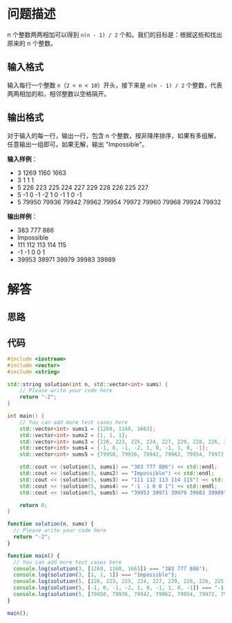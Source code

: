 # 问题描述

n 个整数两两相加可以得到 `n(n - 1) / 2` 个和。我们的目标是：根据这些和找出原来的 n 个整数。

## 输入格式

输入每行一个整数 `n`（`2 < n < 10`）开头，接下来是 `n(n - 1) / 2` 个整数，代表两两相加的和，相邻整数以空格隔开。

## 输出格式

对于输入的每一行，输出一行，包含 n 个整数，按非降序排序，如果有多组解，任意输出一组即可。如果无解，输出 "Impossible"。

**输入样例**：
- 3 1269 1160 1663
- 3 1 1 1
- 5 226 223 225 224 227 229 228 226 225 227
- 5 -1 0 -1 -2 1 0 -1 1 0 -1
- 5 79950 79936 79942 79962 79954 79972 79960 79968 79924 79932

**输出样例**：
- 383 777 886
- Impossible
- 111 112 113 114 115
- -1 -1 0 0 1
- 39953 39971 39979 39983 39989

# 解答

## 思路

## 代码

```cpp
#include <iostream>
#include <vector>
#include <string>

std::string solution(int n, std::vector<int> sums) {
    // Please write your code here
    return "-2";
}

int main() {
    // You can add more test cases here
    std::vector<int> sums1 = {1269, 1160, 1663};
    std::vector<int> sums2 = {1, 1, 1};
    std::vector<int> sums3 = {226, 223, 225, 224, 227, 229, 228, 226, 225, 227};
    std::vector<int> sums4 = {-1, 0, -1, -2, 1, 0, -1, 1, 0, -1};
    std::vector<int> sums5 = {79950, 79936, 79942, 79962, 79954, 79972, 79960, 79968, 79924, 79932};

    std::cout << (solution(3, sums1) == "383 777 886") << std::endl;
    std::cout << (solution(3, sums2) == "Impossible") << std::endl;
    std::cout << (solution(5, sums3) == "111 112 113 114 115") << std::endl;
    std::cout << (solution(5, sums4) == "-1 -1 0 0 1") << std::endl;
    std::cout << (solution(5, sums5) == "39953 39971 39979 39983 39989") << std::endl;

    return 0;
}
```

```js
function solution(n, sums) {
  // Please write your code here
  return "-2";
}

function main() {
  // You can add more test cases here
  console.log(solution(3, [1269, 1160, 1663]) === "383 777 886");
  console.log(solution(3, [1, 1, 1]) === "Impossible");
  console.log(solution(5, [226, 223, 225, 224, 227, 229, 228, 226, 225, 227]) === "111 112 113 114 115");
  console.log(solution(5, [-1, 0, -1, -2, 1, 0, -1, 1, 0, -1]) === "-1 -1 0 0 1");
  console.log(solution(5, [79950, 79936, 79942, 79962, 79954, 79972, 79960, 79968, 79924, 79932]) === "39953 39971 39979 39983 39989");
}

main();
```